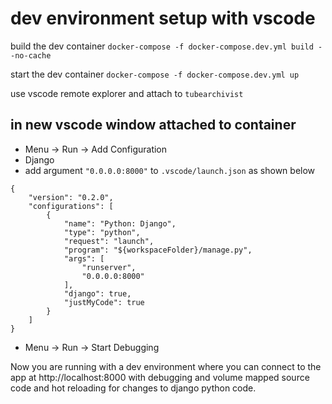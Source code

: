 # dev environment setup with vscode

build the dev container
`docker-compose -f docker-compose.dev.yml build --no-cache`

start the dev container
`docker-compose -f docker-compose.dev.yml up`

use vscode remote explorer and attach to `tubearchivist`

## in new vscode window attached to container
- Menu -> Run -> Add Configuration
- Django
- add argument `"0.0.0.0:8000"` to `.vscode/launch.json` as shown below

```
{
    "version": "0.2.0",
    "configurations": [
        {
            "name": "Python: Django",
            "type": "python",
            "request": "launch",
            "program": "${workspaceFolder}/manage.py",
            "args": [
                "runserver",
                "0.0.0.0:8000"
            ],
            "django": true,
            "justMyCode": true
        }
    ]
}
```
- Menu -> Run -> Start Debugging

Now you are running with a dev environment where you can connect to the app at http://localhost:8000 with debugging and volume mapped source code and hot reloading for changes to django python code.